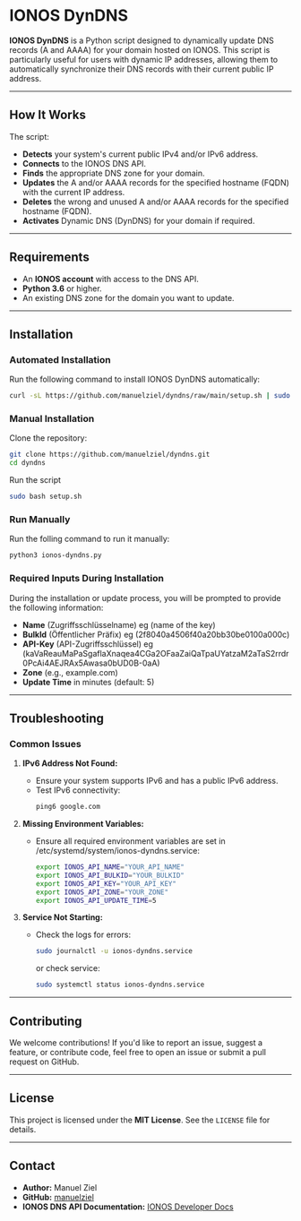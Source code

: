# IONOS DynDNS

**IONOS DynDNS** is a Python script designed to dynamically update DNS records (A and AAAA) for your domain hosted on IONOS. This script is particularly useful for users with dynamic IP addresses, allowing them to automatically synchronize their DNS records with their current public IP address.

---

## **How It Works**

The script:
- **Detects** your system's current public IPv4 and/or IPv6 address.
- **Connects** to the IONOS DNS API.
- **Finds** the appropriate DNS zone for your domain.
- **Updates** the A and/or AAAA records for the specified hostname (FQDN) with the current IP address.
- **Deletes** the wrong and unused A and/or AAAA records for the specified hostname (FQDN).
- **Activates** Dynamic DNS (DynDNS) for your domain if required.

---

## **Requirements**

- An **IONOS account** with access to the DNS API.
- **Python 3.6** or higher.
- An existing DNS zone for the domain you want to update.

---

## **Installation**

### **Automated Installation**

Run the following command to install IONOS DynDNS automatically:

```bash
curl -sL https://github.com/manuelziel/dyndns/raw/main/setup.sh | sudo bash
```
### **Manual Installation**
Clone the repository:
```bash
git clone https://github.com/manuelziel/dyndns.git
cd dyndns
```
Run the script
```bash
sudo bash setup.sh
```
### **Run Manually**
Run the folling command to run it manually:
```bash
python3 ionos-dyndns.py
```

### **Required Inputs During Installation**
During the installation or update process, you will be prompted to provide the following information:
- **Name** (Zugriffsschlüsselname)      eg (name of the key)
- **BulkId** (Öffentlicher Präfix)      eg (2f8040a4506f40a20bb30be0100a000c)
- **API-Key** (API-Zugriffsschlüssel)   eg (kaVaReauMaPaSgaflaXnaqea4CGa2OFaaZaiQaTpaUYatzaM2aTaS2rrdr0PcAi4AEJRAx5Awasa0bUD0B-0aA)
- **Zone** (e.g., example.com)
- **Update Time** in minutes (default: 5)

---

## **Troubleshooting**

### **Common Issues**

1. **IPv6 Address Not Found:**
   - Ensure your system supports IPv6 and has a public IPv6 address.
   - Test IPv6 connectivity:
     ```bash
     ping6 google.com
     ```

2. **Missing Environment Variables:**
   - Ensure all required environment variables are set in /etc/systemd/system/ionos-dyndns.service:
     ```bash
     export IONOS_API_NAME="YOUR_API_NAME"
     export IONOS_API_BULKID="YOUR_BULKID"
     export IONOS_API_KEY="YOUR_API_KEY"
     export IONOS_API_ZONE="YOUR_ZONE"
     export IONOS_API_UPDATE_TIME=5
     ```

3. **Service Not Starting:**
   - Check the logs for errors:
     ```bash
     sudo journalctl -u ionos-dyndns.service
     ```
     or check service:

     ```bash
     sudo systemctl status ionos-dyndns.service
     ```

---

## **Contributing**

We welcome contributions! If you'd like to report an issue, suggest a feature, or contribute code, feel free to open an issue or submit a pull request on GitHub.

---

## **License**

This project is licensed under the **MIT License**. See the `LICENSE` file for details.

---

## **Contact**

- **Author:** Manuel Ziel
- **GitHub:** [manuelziel](https://github.com/manuelziel)
- **IONOS DNS API Documentation:** [IONOS Developer Docs](https://developer.hosting.ionos.de/docs/dns)